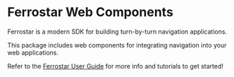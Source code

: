 # Ferrostar Web Components

Ferrostar is a modern SDK for building turn-by-turn navigation applications.

This package includes web components for integrating navigation into your web applications.

Refer to the [Ferrostar User Guide](https://stadiamaps.github.io/ferrostar/)
for more info and tutorials to get started!
